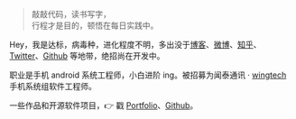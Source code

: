 > 敲敲代码，读书写字，  
> 行程才是目的，顿悟在每日实践中。

Hey，我是达标，病毒种，进化程度不明，多出没于[博客](http://shendada.github.io/)、[微博](https://weibo.com/byshendada?refer_flag=1001030101_&is_all=1)、[知乎](https://www.zhihu.com/people/xiao-chen-tong-xue-34-38)、[Twitter](https://twitter.com/Bydas1)、[Github](https://github.com/ShenDada) 等地带，绝招尚在开发中。

职业是手机 android 系统工程师，小白进阶 ing。被招募为闻泰通讯 · [wingtech](http://www.wingtech.com/cn)手机系统组软件工程师。

一些作品和开源软件项目，👉 戳 [Portfolio](/portfolio)、[Github](https://github.com/ShenDada)。 
